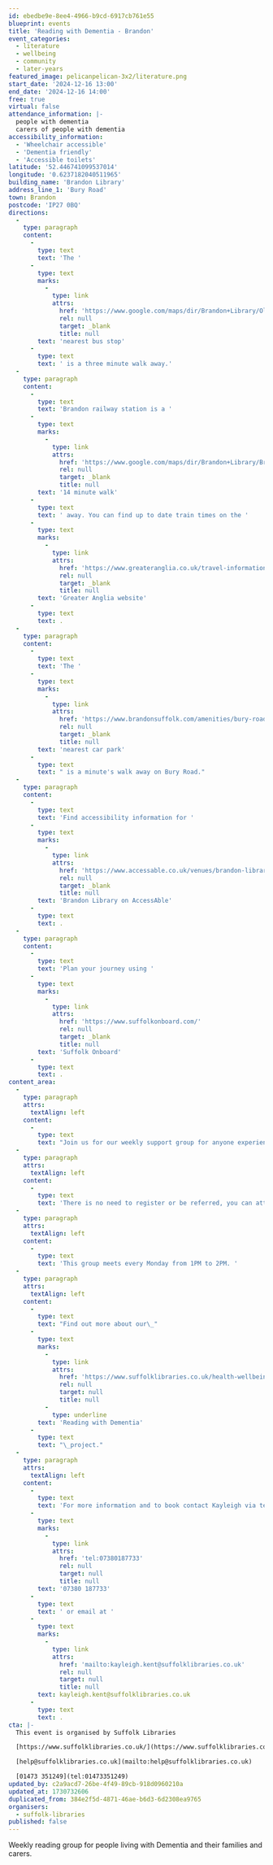 ```yaml
---
id: ebedbe9e-8ee4-4966-b9cd-6917cb761e55
blueprint: events
title: 'Reading with Dementia - Brandon'
event_categories:
  - literature
  - wellbeing
  - community
  - later-years
featured_image: pelicanpelican-3x2/literature.png
start_date: '2024-12-16 13:00'
end_date: '2024-12-16 14:00'
free: true
virtual: false
attendance_information: |-
  people with dementia
  carers of people with dementia
accessibility_information:
  - 'Wheelchair accessible'
  - 'Dementia friendly'
  - 'Accessible toilets'
latitude: '52.446741099537014'
longitude: '0.6237182040511965'
building_name: 'Brandon Library'
address_line_1: 'Bury Road'
town: Brandon
postcode: 'IP27 0BQ'
directions:
  -
    type: paragraph
    content:
      -
        type: text
        text: 'The '
      -
        type: text
        marks:
          -
            type: link
            attrs:
              href: 'https://www.google.com/maps/dir/Brandon+Library/Old+Forge+Court,+Brandon+IP27+0EL/@52.4470957,0.6203866,17z/data=!3m1!4b1!4m14!4m13!1m5!1m1!1s0x47d830d2c15df2cd:0xdc552d409cb4d6db!2m2!1d0.6236851!2d52.4466384!1m5!1m1!1s0x47d830cd7c3f92f1:0x4741b3397fe62ce!2m2!1d0.622214!2d52.447166!3e2?entry=ttu&g_ep=EgoyMDI0MTAyOS4wIKXMDSoASAFQAw%3D%3D'
              rel: null
              target: _blank
              title: null
        text: 'nearest bus stop'
      -
        type: text
        text: ' is a three minute walk away.'
  -
    type: paragraph
    content:
      -
        type: text
        text: 'Brandon railway station is a '
      -
        type: text
        marks:
          -
            type: link
            attrs:
              href: 'https://www.google.com/maps/dir/Brandon+Library/Brandon+IP27+0BA/@52.4506141,0.6133268,15z/data=!3m1!4b1!4m14!4m13!1m5!1m1!1s0x47d830d2c15df2cd:0xdc552d409cb4d6db!2m2!1d0.6236851!2d52.4466384!1m5!1m1!1s0x47d830d043af1e21:0x154869b833ced2e4!2m2!1d0.6246899!2d52.4539972!3e2?entry=ttu&g_ep=EgoyMDI0MTAyOS4wIKXMDSoASAFQAw%3D%3D'
              rel: null
              target: _blank
              title: null
        text: '14 minute walk'
      -
        type: text
        text: ' away. You can find up to date train times on the '
      -
        type: text
        marks:
          -
            type: link
            attrs:
              href: 'https://www.greateranglia.co.uk/travel-information/station-information/bnd'
              rel: null
              target: _blank
              title: null
        text: 'Greater Anglia website'
      -
        type: text
        text: .
  -
    type: paragraph
    content:
      -
        type: text
        text: 'The '
      -
        type: text
        marks:
          -
            type: link
            attrs:
              href: 'https://www.brandonsuffolk.com/amenities/bury-road-car-park/'
              rel: null
              target: _blank
              title: null
        text: 'nearest car park'
      -
        type: text
        text: " is a minute's walk away on Bury Road."
  -
    type: paragraph
    content:
      -
        type: text
        text: 'Find accessibility information for '
      -
        type: text
        marks:
          -
            type: link
            attrs:
              href: 'https://www.accessable.co.uk/venues/brandon-library'
              rel: null
              target: _blank
              title: null
        text: 'Brandon Library on AccessAble'
      -
        type: text
        text: .
  -
    type: paragraph
    content:
      -
        type: text
        text: 'Plan your journey using '
      -
        type: text
        marks:
          -
            type: link
            attrs:
              href: 'https://www.suffolkonboard.com/'
              rel: null
              target: _blank
              title: null
        text: 'Suffolk Onboard'
      -
        type: text
        text: .
content_area:
  -
    type: paragraph
    attrs:
      textAlign: left
    content:
      -
        type: text
        text: "Join us for our weekly support group for anyone experiencing dementia, including family and carers.\_The sessions will offer access to books recommended by the Reading Agency which are designed to open up discussions about dementia and activities for people who come along."
  -
    type: paragraph
    attrs:
      textAlign: left
    content:
      -
        type: text
        text: 'There is no need to register or be referred, you can attend the sessions as often or as little as you like. There’s no obligation to get involved in discussions until you feel comfortable doing so and there’s always a hot drink and a listening ear waiting for you.'
  -
    type: paragraph
    attrs:
      textAlign: left
    content:
      -
        type: text
        text: 'This group meets every Monday from 1PM to 2PM. '
  -
    type: paragraph
    attrs:
      textAlign: left
    content:
      -
        type: text
        text: "Find out more about our\_"
      -
        type: text
        marks:
          -
            type: link
            attrs:
              href: 'https://www.suffolklibraries.co.uk/health-wellbeing/support/dementia'
              rel: null
              target: null
              title: null
          -
            type: underline
        text: 'Reading with Dementia'
      -
        type: text
        text: "\_project."
  -
    type: paragraph
    attrs:
      textAlign: left
    content:
      -
        type: text
        text: 'For more information and to book contact Kayleigh via telephone on '
      -
        type: text
        marks:
          -
            type: link
            attrs:
              href: 'tel:07380187733'
              rel: null
              target: null
              title: null
        text: '07380 187733'
      -
        type: text
        text: ' or email at '
      -
        type: text
        marks:
          -
            type: link
            attrs:
              href: 'mailto:kayleigh.kent@suffolklibraries.co.uk'
              rel: null
              target: null
              title: null
        text: kayleigh.kent@suffolklibraries.co.uk
      -
        type: text
        text: .
cta: |-
  This event is organised by Suffolk Libraries

  [https://www.suffolklibraries.co.uk/](https://www.suffolklibraries.co.uk/) 

  [help@suffolklibraries.co.uk](mailto:help@suffolklibraries.co.uk)

  [01473 351249](tel:01473351249)
updated_by: c2a9acd7-26be-4f49-89cb-918d0960210a
updated_at: 1730732606
duplicated_from: 384e2f5d-4871-46ae-b6d3-6d2308ea9765
organisers:
  - suffolk-libraries
published: false
---
```

Weekly reading group for people living with Dementia and their families and carers.